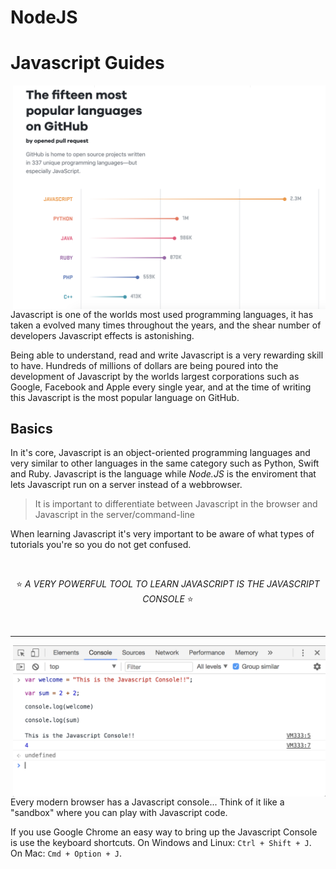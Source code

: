 # NodeJS

# Javascript Guides
<img src="./images/top-languages.png" width="500px" align="right">

Javascript is one of the worlds most used programming languages, it has taken a evolved many times throughout the years, and the shear number of developers Javascript effects is astonishing.

Being able to understand, read and write Javascript is a very rewarding skill to have. Hundreds of millions of dollars are being poured into the development of Javascript by the worlds largest corporations such as Google, Facebook and Apple every single year, and at the time of writing this Javascript is the most popular language on GitHub.

## Basics

In it's core, Javascript is an object-oriented programming languages and very similar to other languages in the same category such as Python, Swift and Ruby. Javascript is the language while *Node.JS* is the enviroment that lets Javascript run on a server instead of a webbrowser. 

> It is important to differentiate between Javascript in the browser and Javascript in the server/command-line

When learning Javascript it's very important to be aware of what types of tutorials you're so you do not get confused.

<br><div align="center">
    :star: *A VERY POWERFUL TOOL TO LEARN JAVASCRIPT IS THE JAVASCRIPT CONSOLE* :star:
</div><br>

---

<img src="./images/console.png" width="500px" align="right">

Every modern browser has a Javascript console... Think of it like a "sandbox" where you can play with Javascript code.

If you use Google Chrome an easy way to bring up the Javascript Console is use the keyboard shortcuts. On Windows and Linux: `Ctrl + Shift + J`. On Mac: `Cmd + Option + J`.
